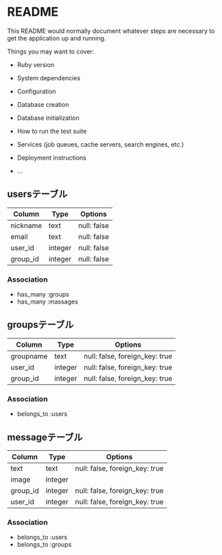# README

This README would normally document whatever steps are necessary to get the
application up and running.

Things you may want to cover:

* Ruby version

* System dependencies

* Configuration

* Database creation

* Database initialization

* How to run the test suite

* Services (job queues, cache servers, search engines, etc.)

* Deployment instructions

* ...

## usersテーブル

|Column   |Type   |Options    |
|---------|-------|-----------|
|nickname |text   |null: false|
|email    |text   |null: false|
|user_id  |integer|null: false|
|group_id |integer|null: false|

### Association
- has_many :groups
- has_many :massages


## groupsテーブル

|Column   |Type   |Options                       |
|---------|-------|------------------------------|
|groupname|text   |null: false, foreign_key: true|
|user_id  |integer|null: false, foreign_key: true|
|group_id |integer|null: false, foreign_key: true|

### Association
- belongs_to :users


## messageテーブル

|Column   |Type   |Options                       |
|---------|-------|------------------------------|
|text     |text   |null: false, foreign_key: true|
|image    |integer|                              |
|group_id |integer|null: false, foreign_key: true|
|user_id  |integer|null: false, foreign_key: true|

### Association
- belongs_to :users
- belongs_to :groups
